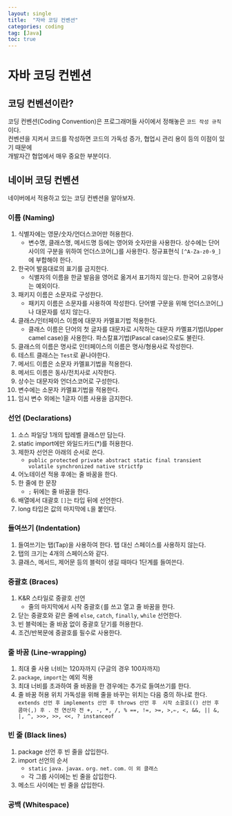 ```yaml
---
layout: single
title:  "자바 코딩 컨벤션"
categories: coding
tag: [Java]
toc: true
---
```


# 자바 코딩 컨벤션

## 코딩 컨벤션이란?
코딩 컨벤션(Coding Convention)은 프로그래머들 사이에서 정해놓은 `코드 작성 규칙`이다. <br>
컨벤션을 지켜서 코드를 작성하면 코드의 가독성 증가, 협업시 관리 용이 등의 이점이 있기 때문에 <br>
개발자간 협업에서 매우 중요한 부분이다.

## 네이버 코딩 컨벤션
네이버에서 적용하고 있는 코딩 컨벤션을 알아보자.
### 이름 (Naming)
1. 식별자에는 영문/숫자/언더스코어만 허용한다.
   - 변수명, 클래스명, 메서드명 등에는 영어와 숫자만을 사용한다. 상수에는 단어 사이의 구분을 위하여 언더스코어(_)를 사용한다. 정규표현식 `[^A-Za-z0-9_]`에 부합해야 한다.
2. 한국어 발음대로의 표기를 금지한다.
   - 식별자의 이름을 한글 발음을 영어로 옮겨서 표기하지 않는다. 한국어 고유명사는 예외이다.
3. 패키지 이름은 소문자로 구성한다.
   - 패키지 이름은 소문자를 사용하여 작성한다. 단어별 구문을 위해 언더스코어(_)나 대문자를 섞지 않는다.
4. 클래스/인터페이스 이름에 대문자 카멜표기법 적용한다.
   - 클래스 이름은 단어의 첫 글자를 대문자로 시작하는 대문자 카멜표기법(Upper camel case)을 사용한다. 파스칼표기법(Pascal case)으로도 불린다.
5. 클래스의 이름은 명사로 인터페이스의 이름은 명사/형용사로 작성한다.
6. 테스트 클래스는 `Test`로 끝나야한다.
7. 메서드 이름은 소문자 카멜표기법을 적용한다.
8. 메서드 이름은 동사/전치사로 시작한다.
9. 상수는 대문자와 언더스코어로 구성한다.
10. 변수에는 소문자 카멜표기법을 적용한다.
11. 임시 변수 외에는 1글자 이름 사용을 금지한다.

### 선언 (Declarations)
1. 소스 파일당 1개의 탑레벨 클래스만 담는다.
2. static import에만 와일드카드(*)를 허용한다.
3. 제한자 선언은 아래의 순서로 쓴다.
   - `public protected private abstract static final transient volatile synchronized native strictfp`
4. 어노테이션 적용 후에는 줄 바꿈을 한다.
5. 한 줄에 한 문장
   - `;` 뒤에는 줄 바꿈을 한다. 
6. 배열에서 대괄호 `[]`는 타입 뒤에 선언한다.
7. long 타입은 값의 마지막에 `L`을 붙인다.

### 들여쓰기 (Indentation)
1. 들여쓰기는 탭(Tap)을 사용하여 한다. 탭 대신 스페이스를 사용하지 않는다.
2. 탭의 크기는 4개의 스페이스와 같다.
3. 클래스, 메서드, 제어문 등의 블럭이 생길 때마다 1단계를 들여쓴다.

### 중괄호 (Braces)
1. K&R 스타일로 중괄호 선언
   - 줄의 마지막에서 시작 중괄호`{`를 쓰고 열고 줄 바꿈을 한다.
2. 닫는 중괄호와 같은 줄에 `else`, `catch`, `finally`, `while` 선언한다.
3. 빈 블럭에는 줄 바꿈 없이 중괄호 닫기를 허용한다.
4. 조건/반복문에 중괄호를 필수로 사용한다.

### 줄 바꿈 (Line-wrapping)
1. 최대 줄 사용 너비는 120자까지 (구글의 경우 100자까지)
2. `package`, `import`는 예외 적용
3. 최대 너비를 초과하여 줄 바꿈을 한 경우에는 추가로 들여쓰기를 한다.
4. 줄 바꿈 허용 위치
   가독성을 위해 줄을 바꾸는 위치는 다음 중의 하나로 한다.
   ` extends 선언 후
     implements 선언 후
     throws 선언 후 
     시작 소괄호(() 선언 후
     콤마(,) 후
     . 전
     연산자 전
     +, -, *, /, %
     ==, !=, >=, >,⇐, <, &&, ||
     &, |, ^, >>>, >>, <<, ?
     instanceof 
   `

### 빈 줄 (Black lines)
1. package 선언 후 빈 줄을 삽입한다.
2. import 선언의 순서
   - `static` `java.` `javax.` `org.` `net.` `com.` `이 외 클래스` 
   - 각 그룹 사이에는 빈 줄을 삽입한다.
3. 메소드 사이에는 빈 줄을 삽입한다.

### 공백 (Whitespace)